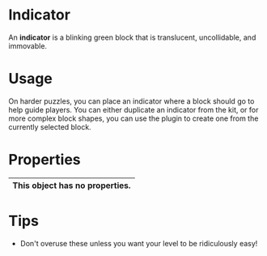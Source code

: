 # Indicator
An **indicator** is a blinking green block that is translucent, uncollidable, and immovable.

# Usage
On harder puzzles, you can place an indicator where a block should go to help guide players. You can either duplicate an indicator from the kit, or for more complex block shapes, you can use the plugin to create one from the currently selected block.

# Properties
|This object has no properties.|
|------------------------------|

# Tips
* Don't overuse these unless you want your level to be ridiculously easy!
